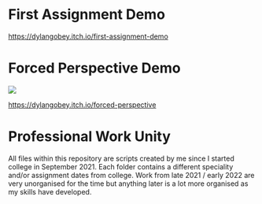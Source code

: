 # First Assignment Demo
https://dylangobey.itch.io/first-assignment-demo

# Forced Perspective Demo
![](https://github.com/dylangobey/ProfessionalWorkUnity/blob/main/ForcedPerspective/ForcedPerspective.gif)

https://dylangobey.itch.io/forced-perspective

# Professional Work Unity
All files within this repository are scripts created by me since I started college in September 2021. Each folder contains a different speciality and/or assignment dates
from college. Work from late 2021 / early 2022 are very unorganised for the time but anything later is a lot more organised as my skills have developed.

